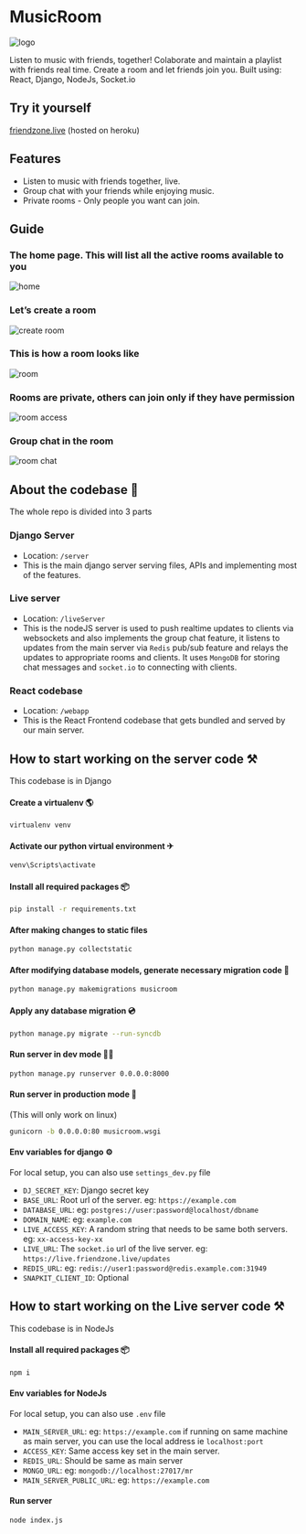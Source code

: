 # MusicRoom

![logo](img/mr.jpg)

Listen to music with friends, together! Colaborate and maintain a playlist with friends real time. Create a room and let friends join you. Built using: React, Django, NodeJs, Socket.io

## Try it yourself

[friendzone.live](https://friendzone.live) (hosted on heroku)

## Features

- Listen to music with friends together, live.
- Group chat with your friends while enjoying music.
- Private rooms - Only people you want can join.

## Guide

### The home page. This will list all the active rooms available to you

![home](img/home.png)

### Let’s create a room

![create room](img/music-picker.png)

### This is how a room looks like

![room](img/room.png)

### Rooms are private, others can join only if they have permission

![room access](img/room-access.png)

### Group chat in the room

![room chat](img/chat.png)

## About the codebase 📁

The whole repo is divided into 3 parts

### Django Server

- Location: `/server`
- This is the main django server serving files, APIs and implementing most of the features.

### Live server

- Location: `/liveServer`
- This is the nodeJS server is used to push realtime updates to clients via websockets and also implements the group chat feature, it listens to updates from the main server via `Redis` pub/sub feature and relays the updates to appropriate rooms and clients. It uses `MongoDB` for storing chat messages and `socket.io` to connecting with clients.

### React codebase

- Location: `/webapp`
- This is the React Frontend codebase that gets bundled and served by our main server.

## How to start working on the server code ⚒

This codebase is in Django

#### Create a virtualenv 🌎

```bash
virtualenv venv
```

#### Activate our python virtual environment ✈

```bash
venv\Scripts\activate
```

#### Install all required packages 📦

```bash
pip install -r requirements.txt
```

#### After making changes to static files

```bash
python manage.py collectstatic
```

#### After modifying database models, generate necessary migration code 💾

```bash
python manage.py makemigrations musicroom
```

#### Apply any database migration 💿

```bash
python manage.py migrate --run-syncdb
```

#### Run server in dev mode 🏃‍♀️

```bash
python manage.py runserver 0.0.0.0:8000
```

#### Run server in production mode 🏁

  (This will only work on linux)

```bash
gunicorn -b 0.0.0.0:80 musicroom.wsgi
```

#### Env variables for django ⚙

For local setup, you can also use `settings_dev.py` file

- `DJ_SECRET_KEY`: Django secret key
- `BASE_URL`: Root url of the server. eg: `https://example.com`
- `DATABASE_URL`: eg: `postgres://user:password@localhost/dbname`
- `DOMAIN_NAME`: eg: `example.com`
- `LIVE_ACCESS_KEY`: A random string that needs to be same both servers. eg: `xx-access-key-xx`
- `LIVE_URL`: The `socket.io` url of the live server. eg: `https://live.friendzone.live/updates`
- `REDIS_URL`: eg: `redis://user1:password@redis.example.com:31949`
- `SNAPKIT_CLIENT_ID`: Optional

## How to start working on the Live server code ⚒

This codebase is in NodeJs

#### Install all required packages 📦

```bash
npm i
```

#### Env variables for NodeJs

For local setup, you can also use `.env` file

- `MAIN_SERVER_URL`: eg: `https://example.com` if running on same machine as main server, you can use the local address ie `localhost:port`
- `ACCESS_KEY`: Same access key set in the main server.
- `REDIS_URL`: Should be same as main server
- `MONGO_URL`: eg: `mongodb://localhost:27017/mr`
- `MAIN_SERVER_PUBLIC_URL`: eg: `https://example.com`

#### Run server

```bash
node index.js
```
